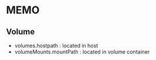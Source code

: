 # MEMO 

## Volume
 - volumes.hostpath : located in host
 - volumeMounts.mountPath : located in volume container